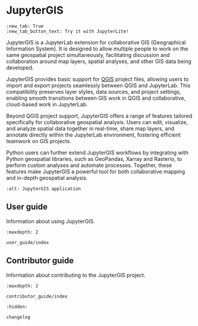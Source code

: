 # JupyterGIS

```{jupyterlite}
:new_tab: True
:new_tab_button_text: Try it with JupyterLite!
```

JupyterGIS is a JupyterLab extension for collaborative GIS (Geographical Information System). It is designed to
allow multiple people to work on the same geospatial project simultaneously, facilitating discussion and collaboration
around map layers, spatial analyses, and other GIS data being developed.

JupyterGIS provides basic support for [QGIS](https://www.qgis.org) project files, allowing users to import and export
projects seamlessly between QGIS and JupyterLab.
This compatibility preserves layer styles, data sources, and project settings, enabling smooth transitions between GIS work
in QGIS and collaborative, cloud-based work in JupyterLab.

Beyond QGIS project support, JupyterGIS offers a range of features tailored specifically for collaborative geospatial analysis.
Users can edit, visualize, and analyze spatial data together in real-time, share map layers, and annotate directly within the
JupyterLab environment, fostering efficient teamwork on GIS projects.

Python users can further extend JupyterGIS workflows by integrating with Python geospatial libraries, such as GeoPandas, Xarray
and Rasterio, to perform custom analyses and automate processes. Together, these features make JupyterGIS a powerful tool for
both collaborative mapping and in-depth geospatial analysis.

```{image} ../jupytergis.png
:alt: JupyterGIS application
```

## User guide

Information about using JupyterGIS.

```{toctree}
:maxdepth: 2

user_guide/index
```

## Contributor guide

Information about contributing to the JupyterGIS project.

```{toctree}
:maxdepth: 2

contributor_guide/index
```

<!-- hidden because listing every version here is too verbose -->

```{toctree}
:hidden:

changelog
```
